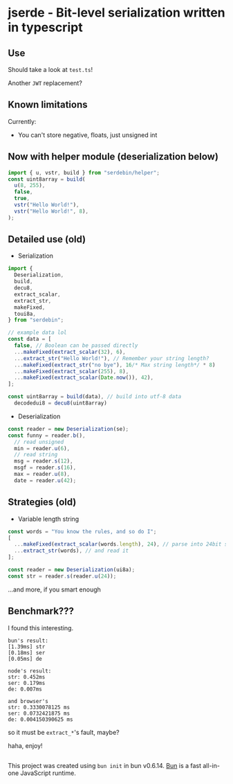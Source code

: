 # jserde - Bit-level serialization written in typescript

## Use

Should take a look at `test.ts`!

Another `JWT` replacement?

## Known limitations

Currently:

- You can't store negative, floats, just unsigned int

## Now with helper module (deserialization below)

```ts
import { u, vstr, build } from "serdebin/helper";
const uint8array = build(
  u(8, 255),
  false,
  true,
  vstr("Hello World!"),
  vstr("Hello World!", 8),
);
```

## Detailed use (old)

- Serialization

```ts
import {
  Deserialization,
  build,
  decu8,
  extract_scalar,
  extract_str,
  makeFixed,
  toui8a,
} from "serdebin";

// example data lol
const data = [
  false, // Boolean can be passed directly
  ...makeFixed(extract_scalar(32), 6),
  ...extract_str("Hello World!"), // Remember your string length?
  ...makeFixed(extract_str("no bye"), 16/* Max string length*/ * 8)
  ...makeFixed(extract_scalar(255), 8),
  ...makeFixed(extract_scalar(Date.now()), 42),
];

const uint8array = build(data), // build into utf-8 data
  decodedui8 = decu8(uint8array)
```

- Deserialization

```ts
const reader = new Deserialization(se);
const funny = reader.b(),
  // read unsigned
  min = reader.u(6),
  // read string
  msg = reader.s(12),
  msgf = reader.s(16),
  max = reader.u(8),
  date = reader.u(42);
```

## Strategies (old)

- Variable length string

```ts
const words = "You know the rules, and so do I";
[
  ...makeFixed(extract_scalar(words.length), 24), // parse into 24bit string
  ...extract_str(words), // and read it
];
```

```ts
const reader = new Deserialization(ui8a);
const str = reader.s(reader.u(24));
```

...and more, if you smart enough

## Benchmark???

I found this interesting.

```
bun's result:
[1.39ms] str
[0.18ms] ser
[0.05ms] de
```

```
node's result:
str: 0.452ms
ser: 0.179ms
de: 0.007ms
```

```
and browser's
str: 0.3330078125 ms
ser: 0.0732421875 ms
de: 0.004150390625 ms
```

so it must be `extract_*`'s fault, maybe?

haha, enjoy!

##

This project was created using `bun init` in bun v0.6.14. [Bun](https://bun.sh) is a fast all-in-one JavaScript runtime.
